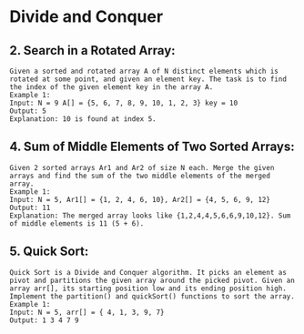 # Divide and Conquer

## 2. Search in a Rotated Array:
    Given a sorted and rotated array A of N distinct elements which is rotated at some point, and given an element key. The task is to find the index of the given element key in the array A.
    Example 1:
    Input: N = 9 A[] = {5, 6, 7, 8, 9, 10, 1, 2, 3} key = 10
    Output: 5
    Explanation: 10 is found at index 5.

## 4. Sum of Middle Elements of Two Sorted Arrays:
    Given 2 sorted arrays Ar1 and Ar2 of size N each. Merge the given arrays and find the sum of the two middle elements of the merged array.
    Example 1:
    Input: N = 5, Ar1[] = {1, 2, 4, 6, 10}, Ar2[] = {4, 5, 6, 9, 12}
    Output: 11
    Explanation: The merged array looks like {1,2,4,4,5,6,6,9,10,12}. Sum of middle elements is 11 (5 + 6).

## 5. Quick Sort:
    Quick Sort is a Divide and Conquer algorithm. It picks an element as pivot and partitions the given array around the picked pivot. Given an array arr[], its starting position low and its ending position high.
    Implement the partition() and quickSort() functions to sort the array.
    Example 1:
    Input: N = 5, arr[] = { 4, 1, 3, 9, 7}
    Output: 1 3 4 7 9

